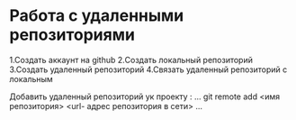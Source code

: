 # Работа с удаленными репозиториями
1.Создать аккаунт на github
2.Создать локальный репозиторий
3.Создать удаленный репозиторий
4.Связать удаленный репозиторий с локальным

Добавить удаленный репозиторий ук проекту : 
...
git remote add <имя репозитория> <url- адрес репозитория в сети>
...

